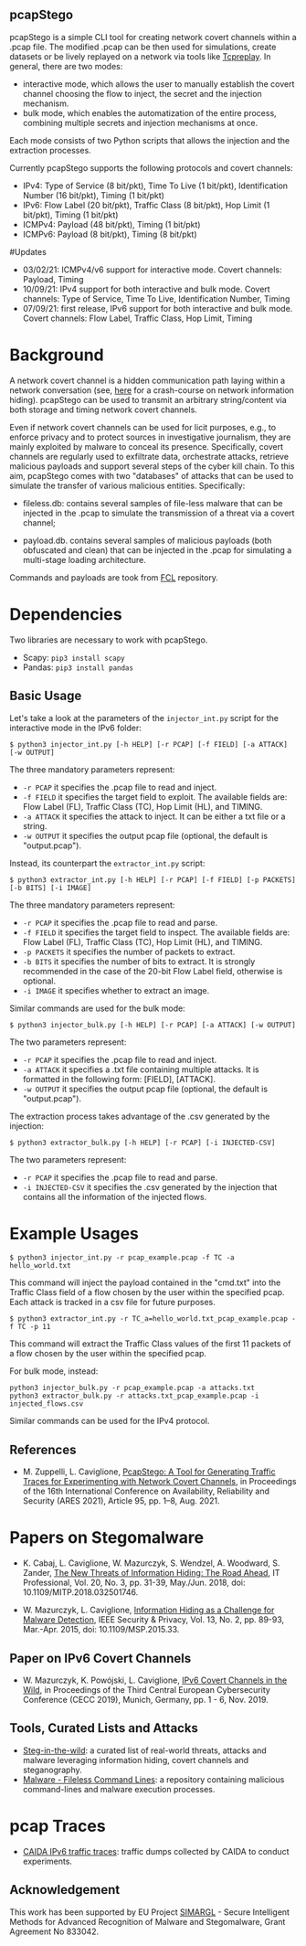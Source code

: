 ## pcapStego

pcapStego is a simple CLI tool for creating network covert channels within a .pcap file. The modified .pcap can be then used for simulations, create datasets or be lively replayed on a network via tools like [Tcpreplay](https://tcpreplay.appneta.com). 
In general, there are two modes:
- interactive mode, which allows the user to manually establish the covert channel choosing the flow to inject, the secret and the injection mechanism.
- bulk mode, which enables the automatization of the entire process, combining multiple secrets and injection mechanisms at once.

Each mode consists of two Python scripts that allows the injection and the extraction processes.

Currently pcapStego supports the following protocols and covert channels:
- IPv4: Type of Service (8 bit/pkt), Time To Live (1 bit/pkt), Identification Number (16 bit/pkt), Timing (1 bit/pkt)
- IPv6: Flow Label (20 bit/pkt), Traffic Class (8 bit/pkt), Hop Limit (1 bit/pkt), Timing (1 bit/pkt)
- ICMPv4: Payload (48 bit/pkt), Timing (1 bit/pkt)
- ICMPv6: Payload (8 bit/pkt), Timing (8 bit/pkt)

#Updates

- 03/02/21: ICMPv4/v6 support for interactive mode. Covert channels: Payload, Timing
- 10/09/21: IPv4 support for both interactive and bulk mode. Covert channels: Type of Service, Time To Live, Identification Number, Timing
- 07/09/21: first release, IPv6 support for both interactive and bulk mode. Covert channels: Flow Label, Traffic Class, Hop Limit, Timing

# Background

A network covert channel is a hidden communication path laying within a network conversation (see, [here](https://github.com/cdpxe/Network-Covert-Channels-A-University-level-Course/blob/master/README.md) for a crash-course on network information hiding). pcapStego can be used to transmit an arbitrary string/content via both storage and timing network covert channels. 

Even if network covert channels can be used for licit purposes, e.g., to enforce privacy and to protect sources in investigative journalism, they are mainly exploited by malware to conceal its presence. Specifically, covert channels are regularly used to exfiltrate data, orchestrate attacks, retrieve malicious payloads and support several steps of the cyber kill chain. To this aim, pcapStego comes with two "databases" of attacks that can be used to simulate the transfer of various malicious entities. Specifically:

- fileless.db: contains several samples of file-less malware that can be injected in the .pcap to simulate the transmission of a threat via a covert channel;

- payload.db. contains several samples of malicious payloads (both obfuscated and clean) that can be injected in the .pcap for simulating a multi-stage loading architecture.  

Commands and payloads are took from [FCL](https://github.com/chenerlich/FCL) repository.

# Dependencies
Two libraries are necessary to work with pcapStego.
- Scapy:
```pip3 install scapy```
- Pandas:
```pip3 install pandas```


## Basic Usage
Let's take a look at the parameters of the ```injector_int.py``` script for the interactive mode in the IPv6 folder: 
```
$ python3 injector_int.py [-h HELP] [-r PCAP] [-f FIELD] [-a ATTACK] [-w OUTPUT]
```
The three mandatory parameters represent: 
- ```-r PCAP``` it specifies the .pcap file to read and inject.
- ```-f FIELD``` it specifies the target field to exploit. The available fields are: Flow Label (FL), Traffic Class (TC), Hop Limit (HL), and TIMING.
- ```-a ATTACK``` it specifies the attack to inject. It can be either a txt file or a string.
- ```-w OUTPUT``` it specifies the output pcap file (optional, the default is "output.pcap").

Instead, its counterpart the ```extractor_int.py``` script: 
```
$ python3 extractor_int.py [-h HELP] [-r PCAP] [-f FIELD] [-p PACKETS] [-b BITS] [-i IMAGE]
```
The three mandatory parameters represent: 
- ```-r PCAP``` it specifies the .pcap file to read and parse.
- ```-f FIELD``` it specifies the target field to inspect. The available fields are: Flow Label (FL), Traffic Class (TC), Hop Limit (HL), and TIMING.
- ```-p PACKETS``` it specifies the number of packets to extract.
- ```-b BITS``` it specifies the number of bits to extract. It is strongly recommended in the case of the 20-bit Flow Label field, otherwise is optional.
- ```-i IMAGE``` it specifies whether to extract an image.

Similar commands are used for the bulk mode:  
```
$ python3 injector_bulk.py [-h HELP] [-r PCAP] [-a ATTACK] [-w OUTPUT] 
```
The two parameters represent: 
- ```-r PCAP``` it specifies the .pcap file to read and inject.
- ```-a ATTACK``` it specifies a .txt file containing multiple attacks. It is formatted in the following form: [FIELD], [ATTACK].
- ```-w OUTPUT``` it specifies the output pcap file (optional, the default is "output.pcap").

The extraction process takes advantage of the .csv generated by the injection:
```
$ python3 extractor_bulk.py [-h HELP] [-r PCAP] [-i INJECTED-CSV]
```
The two parameters represent: 
- ```-r PCAP``` it specifies the .pcap file to read and parse.
- ```-i INJECTED-CSV``` it specifies the .csv generated by the injection that contains all the information of the injected flows.

# Example Usages
```
$ python3 injector_int.py -r pcap_example.pcap -f TC -a hello_world.txt
```
This command will inject the payload contained in the "cmd.txt" into the Traffic Class field of a flow chosen by the user within the specified pcap.
Each attack is tracked in a csv file for future purposes.

```
$ python3 extractor_int.py -r TC_a=hello_world.txt_pcap_example.pcap -f TC -p 11
```
This command will extract the Traffic Class values of the first 11 packets of a flow chosen by the user within the specified pcap.

For bulk mode, instead: 
```
python3 injector_bulk.py -r pcap_example.pcap -a attacks.txt
python3 extractor_bulk.py -r attacks.txt_pcap_example.pcap -i injected_flows.csv
```
Similar commands can be used for the IPv4 protocol.

## References

* M. Zuppelli, L. Caviglione, [PcapStego: A Tool for Generating Traffic Traces for Experimenting with Network Covert Channels](https://dl.acm.org/doi/10.1145/3465481.3470067), in Proceedings of the 16th International Conference on Availability, Reliability and Security (ARES 2021), Article 95, pp. 1–8, Aug. 2021.

# Papers on Stegomalware

* K. Cabaj, L. Caviglione, W. Mazurczyk, S. Wendzel, A. Woodward, S. Zander, [The New Threats of Information Hiding: The Road Ahead](https://ieeexplore.ieee.org/abstract/document/8378979), IT Professional, Vol. 20, No. 3, pp. 31-39, May./Jun. 2018, doi: 10.1109/MITP.2018.032501746.

* W. Mazurczyk, L. Caviglione, [Information Hiding as a Challenge for Malware Detection](https://ieeexplore.ieee.org/document/7085644), IEEE Security & Privacy, Vol. 13, No. 2, pp. 89-93, Mar.-Apr. 2015, doi: 10.1109/MSP.2015.33.

## Paper on IPv6 Covert Channels

* W. Mazurczyk, K. Powójski, L. Caviglione, [IPv6 Covert Channels in the Wild](https://dl.acm.org/doi/10.1145/3360664.3360674), in Proceedings of the Third Central European Cybersecurity Conference (CECC 2019), Munich, Germany, pp. 1 - 6, Nov. 2019. 

## Tools, Curated Lists and Attacks

* [Steg-in-the-wild](https://github.com/lucacav/steg-in-the-wild): a curated list of real-world threats, attacks and malware leveraging information hiding, covert channels and steganography.
* [Malware - Fileless Command Lines](https://github.com/chenerlich/FCL): a repository containing malicious command-lines and malware execution processes.

# pcap Traces
* [CAIDA IPv6 traffic traces](https://www.caida.org/data/passive/passive_dataset.xml): traffic dumps collected by CAIDA to conduct experiments.

## Acknowledgement 

This work has been supported by EU Project [SIMARGL](https://simargl.eu) - Secure Intelligent Methods for Advanced Recognition of Malware and Stegomalware, Grant Agreement No 833042.
